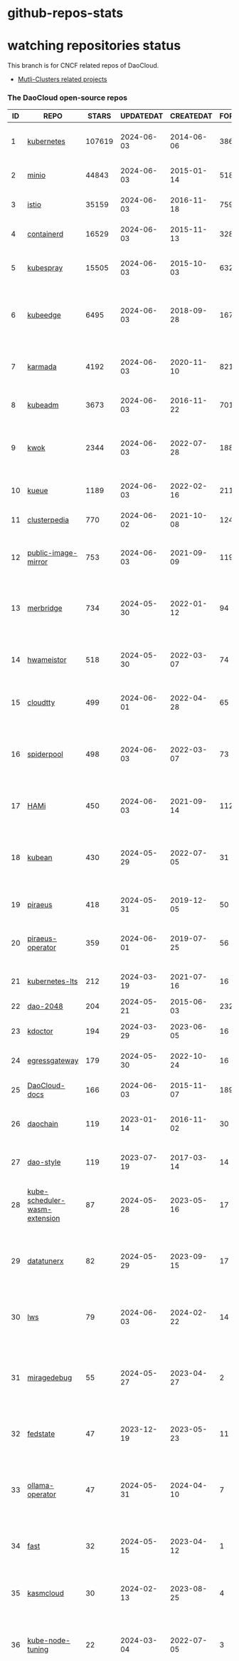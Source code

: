 # github-repos-stats

# watching repositories status

This branch is for CNCF related repos of DaoCloud.
- [Mutli-Clusters related projects](https://github.com/pacoxu/github-repos-stats/tree/multi-clusters)


<!--START_SECTION:github_repos-->
### The DaoCloud open-source repos
| ID |                                                      REPO                                                       | STARS  | UPDATEDAT  | CREATEDAT  | FORKSCOUNT |                                                                                                                     DESCRIPTIONS                                                                                                                     |
|----|-----------------------------------------------------------------------------------------------------------------|--------|------------|------------|------------|------------------------------------------------------------------------------------------------------------------------------------------------------------------------------------------------------------------------------------------------------|
|  1 | [kubernetes](https://github.com/kubernetes/kubernetes)                                                          | 107619 | 2024-06-03 | 2014-06-06 |      38652 | Production-Grade Container Scheduling and Management                                                                                                                                                                                                 |
|  2 | [minio](https://github.com/minio/minio)                                                                         |  44843 | 2024-06-03 | 2015-01-14 |       5183 | The Object Store for AI Data Infrastructure                                                                                                                                                                                                          |
|  3 | [istio](https://github.com/istio/istio)                                                                         |  35159 | 2024-06-03 | 2016-11-18 |       7591 | Connect, secure, control, and observe services.                                                                                                                                                                                                      |
|  4 | [containerd](https://github.com/containerd/containerd)                                                          |  16529 | 2024-06-03 | 2015-11-13 |       3285 | An open and reliable container runtime                                                                                                                                                                                                               |
|  5 | [kubespray](https://github.com/kubernetes-sigs/kubespray)                                                       |  15505 | 2024-06-03 | 2015-10-03 |       6324 | Deploy a Production Ready Kubernetes Cluster                                                                                                                                                                                                         |
|  6 | [kubeedge](https://github.com/kubeedge/kubeedge)                                                                |   6495 | 2024-06-03 | 2018-09-28 |       1672 | Kubernetes Native Edge Computing Framework (project under CNCF)                                                                                                                                                                                      |
|  7 | [karmada](https://github.com/karmada-io/karmada)                                                                |   4192 | 2024-06-03 | 2020-11-10 |        821 | Open, Multi-Cloud, Multi-Cluster Kubernetes Orchestration                                                                                                                                                                                            |
|  8 | [kubeadm](https://github.com/kubernetes/kubeadm)                                                                |   3673 | 2024-06-03 | 2016-11-22 |        701 | Aggregator for issues filed against kubeadm                                                                                                                                                                                                          |
|  9 | [kwok](https://github.com/kubernetes-sigs/kwok)                                                                 |   2344 | 2024-06-03 | 2022-07-28 |        188 | Kubernetes WithOut Kubelet -  Simulates thousands of Nodes and Clusters.                                                                                                                                                                             |
| 10 | [kueue](https://github.com/kubernetes-sigs/kueue)                                                               |   1189 | 2024-06-03 | 2022-02-16 |        211 | Kubernetes-native Job Queueing                                                                                                                                                                                                                       |
| 11 | [clusterpedia](https://github.com/clusterpedia-io/clusterpedia)                                                 |    770 | 2024-06-02 | 2021-10-08 |        124 | The Encyclopedia of Kubernetes clusters                                                                                                                                                                                                              |
| 12 | [public-image-mirror](https://github.com/DaoCloud/public-image-mirror)                                          |    753 | 2024-06-03 | 2021-09-09 |        119 | 很多镜像都在国外。比如 gcr 。国内下载很慢，需要加速。                                                                                                                                                                                                |
| 13 | [merbridge](https://github.com/merbridge/merbridge)                                                             |    734 | 2024-05-30 | 2022-01-12 |         94 | Use eBPF to speed up your Service Mesh like crossing an Einstein-Rosen Bridge.                                                                                                                                                                       |
| 14 | [hwameistor](https://github.com/hwameistor/hwameistor)                                                          |    518 | 2024-05-30 | 2022-03-07 |         74 | Hwameistor is an HA local storage system for cloud-native stateful workloads.                                                                                                                                                                        |
| 15 | [cloudtty](https://github.com/cloudtty/cloudtty)                                                                |    499 | 2024-06-01 | 2022-04-28 |         65 | A Friendly Kubernetes CloudShell (Web Terminal) !                                                                                                                                                                                                    |
| 16 | [spiderpool](https://github.com/spidernet-io/spiderpool)                                                        |    498 | 2024-06-03 | 2022-03-07 |         73 | Underlay and RDMA network solution of the Kubernetes, for bare metal, VM and any public cloud                                                                                                                                                        |
| 17 | [HAMi](https://github.com/Project-HAMi/HAMi)                                                                    |    450 | 2024-06-03 | 2021-09-14 |        112 | Heterogeneous AI Computing Virtualization Middleware                                                                                                                                                                                                 |
| 18 | [kubean](https://github.com/kubean-io/kubean)                                                                   |    430 | 2024-05-29 | 2022-07-05 |         31 |  :seedling: Product ready cluster lifecycle management toolchains based on kubespray and other cluster LCM engine.                                                                                                                                   |
| 19 | [piraeus](https://github.com/piraeusdatastore/piraeus)                                                          |    418 | 2024-05-31 | 2019-12-05 |         50 | High Available Datastore for Kubernetes                                                                                                                                                                                                              |
| 20 | [piraeus-operator](https://github.com/piraeusdatastore/piraeus-operator)                                        |    359 | 2024-06-01 | 2019-07-25 |         56 | The Piraeus Operator manages LINSTOR clusters in Kubernetes.                                                                                                                                                                                         |
| 21 | [kubernetes-lts](https://github.com/klts-io/kubernetes-lts)                                                     |    212 | 2024-03-19 | 2021-07-16 |         16 | Kubernetes LTS(long term support)                                                                                                                                                                                                                    |
| 22 | [dao-2048](https://github.com/DaoCloud/dao-2048)                                                                |    204 | 2024-05-21 | 2015-06-03 |       2329 | 2048 is a number puzzle game.                                                                                                                                                                                                                        |
| 23 | [kdoctor](https://github.com/kdoctor-io/kdoctor)                                                                |    194 | 2024-03-29 | 2023-06-05 |         16 | data plane testing utility of cloud native                                                                                                                                                                                                           |
| 24 | [egressgateway](https://github.com/spidernet-io/egressgateway)                                                  |    179 | 2024-05-30 | 2022-10-24 |         16 | Network egress policy for Kubernetes                                                                                                                                                                                                                 |
| 25 | [DaoCloud-docs](https://github.com/DaoCloud/DaoCloud-docs)                                                      |    166 | 2024-06-03 | 2015-11-07 |        189 | DaoCloud Enterprise 5.0 Documentation                                                                                                                                                                                                                |
| 26 | [daochain](https://github.com/DaoCloud/daochain)                                                                |    119 | 2023-01-14 | 2016-11-02 |         30 | Docker image verification system based on Ethereum                                                                                                                                                                                                   |
| 27 | [dao-style](https://github.com/DaoCloud/dao-style)                                                              |    119 | 2023-07-19 | 2017-03-14 |         14 | 🎉 A high quality component library built on Vue.js 2.0                                                                                                                                                                                              |
| 28 | [kube-scheduler-wasm-extension](https://github.com/kubernetes-sigs/kube-scheduler-wasm-extension)               |     87 | 2024-05-28 | 2023-05-16 |         17 | All the things to make the scheduler extendable with wasm.                                                                                                                                                                                           |
| 29 | [datatunerx](https://github.com/DataTunerX/datatunerx)                                                          |     82 | 2024-05-29 | 2023-09-15 |         17 | Large language model fine-tuning capabilities based on cloud native and distributed computing.                                                                                                                                                       |
| 30 | [lws](https://github.com/kubernetes-sigs/lws)                                                                   |     79 | 2024-06-03 | 2024-02-22 |         14 | LeaderWorkerSet: An API for deploying a group of pods as a unit of replication                                                                                                                                                                       |
| 31 | [miragedebug](https://github.com/miragedebug/miragedebug)                                                       |     55 | 2024-05-27 | 2023-04-27 |          2 | MirageDebug: Local remote debugging for Kubernetes apps, enabling fully authentic environment debugging.                                                                                                                                             |
| 32 | [fedstate](https://github.com/fedstate/fedstate)                                                                |     47 | 2023-12-19 | 2023-05-23 |         11 | Federated middleware based on Karmada                                                                                                                                                                                                                |
| 33 | [ollama-operator](https://github.com/nekomeowww/ollama-operator)                                                |     47 | 2024-05-31 | 2024-04-10 |          7 | Yet another operator for running large language models on Kubernetes with ease. Powered by Ollama! 🐫                                                                                                                                                |
| 34 | [fast](https://github.com/Fish-pro/fast)                                                                        |     32 | 2024-05-15 | 2023-04-12 |          1 | Fast is a Kubernetes CNI based on eBPF implementation                                                                                                                                                                                                |
| 35 | [kasmcloud](https://github.com/wasmCloud/kasmcloud)                                                             |     30 | 2024-02-13 | 2023-08-25 |          4 | Running and managing Wasm(actors) and capability providers in Kubernetes                                                                                                                                                                             |
| 36 | [kube-node-tuning](https://github.com/kubean-io/kube-node-tuning)                                               |     22 | 2024-03-04 | 2022-07-05 |          3 | Manage kubernetes node-level kernel tuning ( using sysctl ).                                                                                                                                                                                         |
| 37 | [ckube](https://github.com/DaoCloud/ckube)                                                                      |     18 | 2024-01-24 | 2022-03-17 |          7 | Kubernetes APIServer 高性能代理组件，代理 APIServer 的 List 请求，其它类型的请求会直接反向代理到原生 APIServer。 CKube 还额外支持了分页、搜索和索引等功能。 并且，CKube 100% 兼容原生 kubectl 和 kube client sdk，只需要简单的配置即可实现全局替换。 |
| 38 | [rollouts-plugin-trafficrouter-contour](https://github.com/argoproj-labs/rollouts-plugin-trafficrouter-contour) |     14 | 2024-05-13 | 2023-03-15 |          8 | The Argo Rollouts plugin implementing the Contour HTTPProxy traffic control in progressive delivery scenarios.                                                                                                                                       |
| 39 | [spiderdoctor](https://github.com/spidernet-io/spiderdoctor)                                                    |     12 | 2024-03-29 | 2022-11-11 |          3 | spiderdoctor                                                                                                                                                                                                                                         |
| 40 | [ropee](https://github.com/DaoCloud/ropee)                                                                      |      8 | 2022-03-27 | 2019-07-08 |          0 | A scalable prometheus remote storage adapter for splunk.                                                                                                                                                                                             |
| 41 | [llmlite](https://github.com/InftyAI/llmlite)                                                                   |      6 | 2024-05-23 | 2023-09-05 |          2 | 🌵 A library helps to communicate with all kinds of LLMs consistently.                                                                                                                                                                               |
| 42 | [meta-server](https://github.com/DataTunerX/meta-server)                                                        |      5 | 2024-05-30 | 2023-09-15 |          4 | meta-server                                                                                                                                                                                                                                          |
| 43 | [kube-activator](https://github.com/wzshiming/kube-activator)                                                   |      4 | 2023-10-20 | 2023-09-24 |          2 | kube-activator                                                                                                                                                                                                                                       |
| 44 | [drbd-adapter](https://github.com/hwameistor/drbd-adapter)                                                      |      4 | 2024-04-26 | 2022-08-29 |          6 | A DRBD kernel loader that auto-adapts OS distros                                                                                                                                                                                                     |
| 45 | [jitdi](https://github.com/wzshiming/jitdi)                                                                     |      3 | 2024-04-24 | 2024-04-11 |          1 | Just in Time Distribution Image                                                                                                                                                                                                                      |



#### Skipped repos
<!--END_SECTION:github_repos-->

# Build

docker build . -t github-repo-stats:v0.1.0

following https://github.com/yihong0618/github-readme-stats style.
